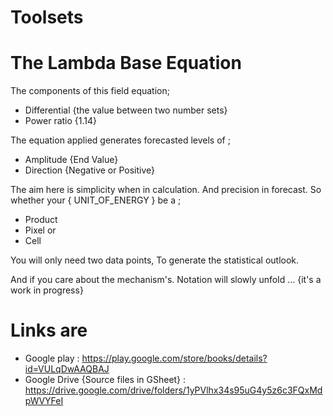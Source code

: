 # Toolsets

# The Lambda Base Equation

The components of this field equation;

* Differential {the value between two number sets}
* Power ratio {1.14}

The equation applied generates forecasted levels of ;

* Amplitude {End Value}
* Direction {Negative or Positive}


The aim here is simplicity when in calculation. And precision in forecast. 
So whether your { UNIT_OF_ENERGY } be a ;

* Product
* Pixel or
* Cell

You will only need two data points,  To generate the statistical outlook.

And if you care about the mechanism's. Notation will slowly unfold ... {it's a work in progress}

# Links are 

* Google play : https://play.google.com/store/books/details?id=VULqDwAAQBAJ
* Google Drive {Source files in GSheet} : https://drive.google.com/drive/folders/1yPVlhx34s95uG4y5z6c3FQxMdpWVYFeI


